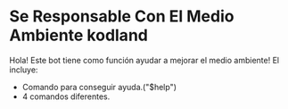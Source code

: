 # Se Responsable Con El Medio Ambiente kodland
Hola! Este bot tiene como función ayudar a mejorar el medio ambiente! 
El incluye:
- Comando para conseguir ayuda.("$help")
- 4 comandos diferentes.
